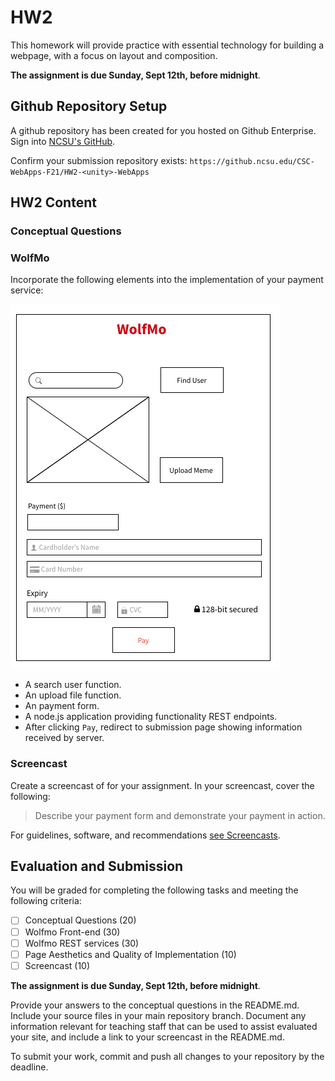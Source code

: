 # HW2

This homework will provide practice with essential technology for building a webpage, with a focus on layout and composition.

**The assignment is due Sunday, Sept 12th, before midnight**.

## Github Repository Setup

A github repository has been created for you hosted on Github Enterprise. Sign into [NCSU's GitHub](https://github.ncsu.edu/).

Confirm your submission repository exists: `https://github.ncsu.edu/CSC-WebApps-F21/HW2-<unity>-WebApps`

## HW2 Content

### Conceptual Questions

### WolfMo

Incorporate the following elements into the implementation of your payment service:

![wolfmo](imgs/wolfmo.png)

* A search user function.
* An upload file function.
* An payment form.
* A node.js application providing functionality REST endpoints.
* After clicking `Pay`, redirect to submission page showing information received by server.

### Screencast

Create a screencast of for your assignment. In your screencast, cover the following:

> Describe your payment form and demonstrate your payment in action.

For guidelines, software, and recommendations [see Screencasts](Screencasts.md).

## Evaluation and Submission

You will be graded for completing the following tasks and meeting the following criteria:

* [ ] Conceptual Questions (20)
* [ ] Wolfmo Front-end (30)
* [ ] Wolfmo REST services (30)
* [ ] Page Aesthetics and Quality of Implementation (10) 
* [ ] Screencast (10)

**The assignment is due Sunday, Sept 12th, before midnight**.

Provide your answers to the conceptual questions in the README.md. Include your source files in your main repository branch. Document any information relevant for teaching staff that can be used to assist evaluated your site, and include a link to your screencast in the README.md.

To submit your work, commit and push all changes to your repository by the deadline.